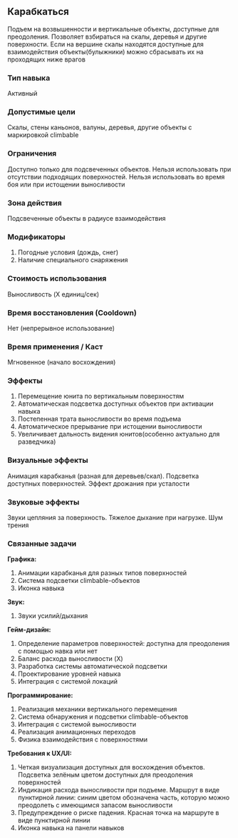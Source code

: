 ## Карабкаться

Подъем на возвышенности и вертикальные объекты, доступные для преодоления. Позволяет взбираться на скалы, деревья и другие поверхности. Если на вершине скалы находятся доступные для взаимодействия объекты(булыжники) можно сбрасывать их на проходящих ниже врагов

### Тип навыка

Активный

### Допустимые цели

Скалы, стены каньонов, валуны, деревья, другие объекты с маркировкой climbable

### Ограничения

Доступно только для подсвеченных объектов. Нельзя использовать при отсутствии подходящих поверхностей. Нельзя использовать во время боя или при истощении выносливости

### Зона действия

Подсвеченные объекты в радиусе взаимодействия

### Модификаторы

1. Погодные условия (дождь, снег)
2. Наличие специального снаряжения

### Стоимость использования

Выносливость (X единиц/сек)

### Время восстановления (Cooldown)

Нет (непрерывное использование)

### Время применения / Каст

Мгновенное (начало восхождения)

### Эффекты

1. Перемещение юнита по вертикальным поверхностям
2. Автоматическая подсветка доступных объектов при активации навыка
3. Постепенная трата выносливости во время подъема
4. Автоматическое прерывание при истощении выносливости
5. Увеличивает дальность видения юнитов(особенно актуально для разведчика)

### Визуальные эффекты

Анимация карабканья (разная для деревьев/скал). Подсветка доступных поверхностей. Эффект дрожания при усталости

### Звуковые эффекты

Звуки цепляния за поверхность. Тяжелое дыхание при нагрузке. Шум трения

### Связанные задачи

**Графика:**
1. Анимации карабканья для разных типов поверхностей
2. Система подсветки climbable-объектов
3. Иконка навыка

**Звук:**
1. Звуки усилий/дыхания

**Гейм-дизайн:**
1. Определение параметров поверхностей: доступна для преодоления с помощью навка или нет
2. Баланс расхода выносливости (X)
3. Разработка системы автоматической подсветки
4. Проектирование уровней навыка
5. Интеграция с системой локаций

**Программирование:**
1. Реализация механики вертикального перемещения
2. Система обнаружения и подсветки climbable-объектов
3. Интеграция с системой выносливости
4. Реализация анимационных переходов
5. Физика взаимодействия с поверхностями

**Требования к UX/UI:**
1. Четкая визуализация доступных для восхождения объектов. Подсветка зелёным цветом доступных для преодоления поверхностей
2. Индикация расхода выносливости при подъеме. Маршрут в виде пунктирной линии: синим цветом обозначена часть, которую можно преодолеть с имеющимся запасом выносливости
3. Предупреждение о риске падения. Красная точка на маршруте в виде пунктирной линии
4. Иконка навыка на панели навыков
